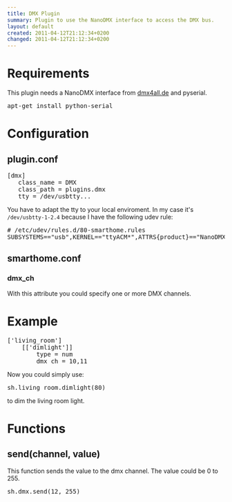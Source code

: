 ```yaml
---
title: DMX Plugin
summary: Plugin to use the NanoDMX interface to access the DMX bus.
layout: default
created: 2011-04-12T21:12:34+0200
changed: 2011-04-12T21:12:34+0200
---
```


Requirements
============
This plugin needs a NanoDMX interface from [dmx4all.de](http://www.dmx4all.de/) and pyserial.

<pre>apt-get install python-serial</pre>

Configuration
=============

plugin.conf
-----------
<pre>
[dmx]
   class_name = DMX
   class_path = plugins.dmx
   tty = /dev/usbtty...
</pre>

You have to adapt the tty to your local enviroment. In my case it's <code>/dev/usbtty-1-2.4</code> because I have the following udev rule:

<pre># /etc/udev/rules.d/80-smarthome.rules
SUBSYSTEMS=="usb",KERNEL=="ttyACM*",ATTRS{product}=="NanoDMX Interface",SYMLINK+="usbtty-%b"</pre>

smarthome.conf
--------------

### dmx_ch
With this attribute you could specify one or more DMX channels.

# Example
<pre>
['living_room']
    [['dimlight']]
        type = num
        dmx_ch = 10,11
</pre>

Now you could simply use:
<pre>sh.living_room.dimlight(80)</pre> to dim the living room light.

Functions
=========

send(channel, value)
--------------------
This function sends the value to the dmx channel. The value could be 0 to 255.
<pre>sh.dmx.send(12, 255)</pre>

